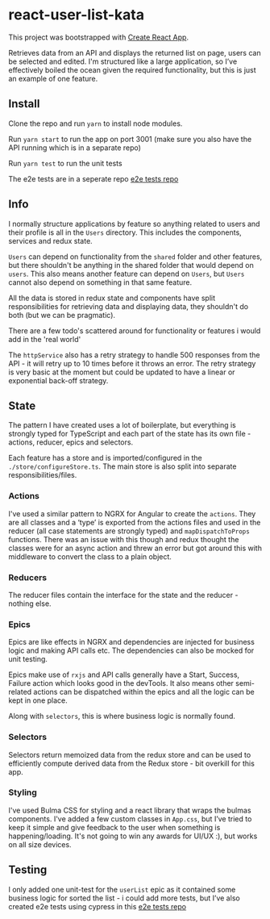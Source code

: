 # react-user-list-kata

This project was bootstrapped with [Create React App](https://github.com/facebook/create-react-app).

Retrieves data from an API and displays the returned list on page, users can be selected and edited. I'm structured like a large application, so I’ve effectively boiled the ocean given the required functionality, but this is just an example of one feature.

## Install

Clone the repo and run `yarn` to install node modules.

Run `yarn start` to run the app on port 3001 (make sure you also have the API running which is in a separate repo)

Run `yarn test` to run the unit tests

The e2e tests are in a seperate repo [e2e tests repo](https://github.com/stottle-uk/react-user-list-kata-e2e)

## Info

I normally structure applications by feature so anything related to users and their profile is all in the `Users` directory. This includes the components, services and redux state.

`Users` can depend on functionality from the `shared` folder and other features, but there shouldn't be anything in the shared folder that would depend on `users`. This also means another feature can depend on `Users`, but `Users` cannot also depend on something in that same feature.

All the data is stored in redux state and components have split responsibilities for retrieving data and displaying data, they shouldn't do both (but we can be pragmatic).

There are a few todo's scattered around for functionality or features i would add in the 'real world'

The `httpService` also has a retry strategy to handle 500 responses from the API - it will retry up to 10 times before it throws an error. The retry strategy is very basic at the moment but could be updated to have a linear or exponential back-off strategy.

## State

The pattern I have created uses a lot of boilerplate, but everything is strongly typed for TypeScript and each part of the state has its own file - actions, reducer, epics and selectors.

Each feature has a store and is imported/configured in the `./store/configureStore.ts`. The main store is also split into separate responsibilities/files.

### Actions

I've used a similar pattern to NGRX for Angular to create the `actions`. They are all classes and a ‘type’ is exported from the actions files and used in the reducer (all case statements are strongly typed) and `mapDispatchToProps` functions. There was an issue with this though and redux thought the classes were for an async action and threw an error but got around this with middleware to convert the class to a plain object.

### Reducers

The reducer files contain the interface for the state and the reducer - nothing else.

### Epics

Epics are like effects in NGRX and dependencies are injected for business logic and making API calls etc. The dependencies can also be mocked for unit testing.

Epics make use of `rxjs` and API calls generally have a Start, Success, Failure action which looks good in the devTools. It also means other semi-related actions can be dispatched within the epics and all the logic can be kept in one place.

Along with `selectors`, this is where business logic is normally found.

### Selectors

Selectors return memoized data from the redux store and can be used to efficiently compute derived data from the Redux store - bit overkill for this app.

### Styling

I've used Bulma CSS for styling and a react library that wraps the bulmas components. I've added a few custom classes in `App.css`, but I’ve tried to keep it simple and give feedback to the user when something is happening/loading. It's not going to win any awards for UI/UX :), but works on all size devices.

## Testing

I only added one unit-test for the `userList` epic as it contained some business logic for sorted the list - i could add more tests, but I’ve also created e2e tests using cypress in this [e2e tests repo](https://github.com/stottle-uk/react-user-list-kata-e2e)
